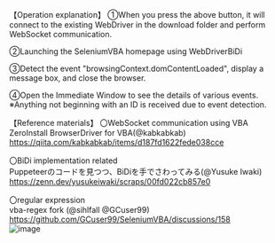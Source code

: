 【Operation explanation】
①When you press the above button, it will connect to the existing WebDriver in the download folder
 and perform WebSocket communication.

②Launching the SeleniumVBA homepage using WebDriverBiDi

③Detect the event "browsingContext.domContentLoaded", 
display a message box, and close the browser.

④Open the Immediate Window to see the details of various events.
※Anything not beginning with an ID is received due to event detection.

【Reference materials】
〇WebSocket communication using VBA					
ZeroInstall BrowserDriver for VBA(@kabkabkab)					
https://qiita.com/kabkabkab/items/d187fd1622fede038cce					
					
〇BiDi implementation related					
Puppeteerのコードを見つつ、BiDiを手でさわってみる(@Yusuke Iwaki)					
https://zenn.dev/yusukeiwaki/scraps/00fd022cb857e0					
					
〇regular expression					
vba-regex fork (@sihlfall @GCuser99)					
https://github.com/GCuser99/SeleniumVBA/discussions/158					
![image](https://github.com/user-attachments/assets/ac875cd7-5919-4487-ad70-2e84346a3c6f)

